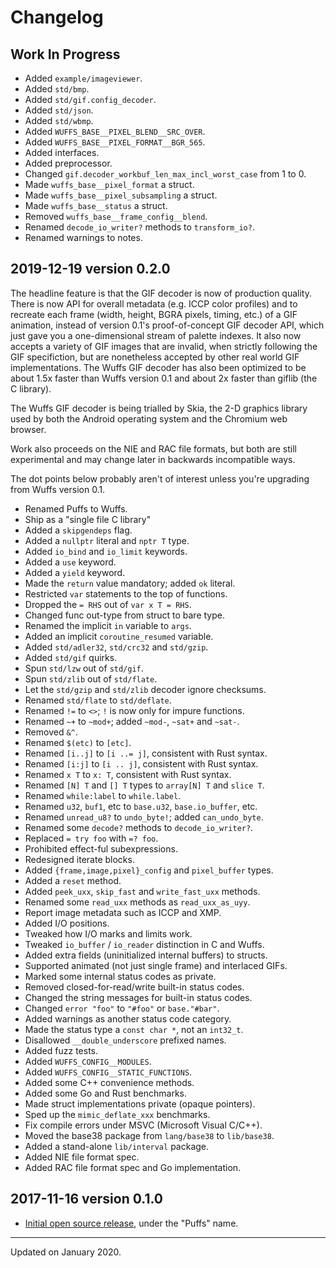 # Changelog


## Work In Progress

- Added `example/imageviewer`.
- Added `std/bmp`.
- Added `std/gif.config_decoder`.
- Added `std/json`.
- Added `std/wbmp`.
- Added `WUFFS_BASE__PIXEL_BLEND__SRC_OVER`.
- Added `WUFFS_BASE__PIXEL_FORMAT__BGR_565`.
- Added interfaces.
- Added preprocessor.
- Changed `gif.decoder_workbuf_len_max_incl_worst_case` from 1 to 0.
- Made `wuffs_base__pixel_format` a struct.
- Made `wuffs_base__pixel_subsampling` a struct.
- Made `wuffs_base__status` a struct.
- Removed `wuffs_base__frame_config__blend`.
- Renamed `decode_io_writer?` methods to `transform_io?`.
- Renamed warnings to notes.


## 2019-12-19 version 0.2.0

The headline feature is that the GIF decoder is now of production quality.
There is now API for overall metadata (e.g. ICCP color profiles) and to
recreate each frame (width, height, BGRA pixels, timing, etc.) of a GIF
animation, instead of version 0.1's proof-of-concept GIF decoder API, which
just gave you a one-dimensional stream of palette indexes. It also now accepts
a variety of GIF images that are invalid, when strictly following the GIF
specifiction, but are nonetheless accepted by other real world GIF
implementations. The Wuffs GIF decoder has also been optimized to be about 1.5x
faster than Wuffs version 0.1 and about 2x faster than giflib (the C library).

The Wuffs GIF decoder is being trialled by Skia, the 2-D graphics library used
by both the Android operating system and the Chromium web browser.

Work also proceeds on the NIE and RAC file formats, but both are still
experimental and may change later in backwards incompatible ways.

The dot points below probably aren't of interest unless you're upgrading from
Wuffs version 0.1.

- Renamed Puffs to Wuffs.
- Ship as a "single file C library"
- Added a `skipgendeps` flag.
- Added a `nullptr` literal and `nptr T` type.
- Added `io_bind` and `io_limit` keywords.
- Added a `use` keyword.
- Added a `yield` keyword.
- Made the `return` value mandatory; added `ok` literal.
- Restricted `var` statements to the top of functions.
- Dropped the `= RHS` out of `var x T = RHS`.
- Changed func out-type from struct to bare type.
- Renamed the implicit `in` variable to `args`.
- Added an implicit `coroutine_resumed` variable.
- Added `std/adler32`, `std/crc32` and `std/gzip`.
- Added `std/gif` quirks.
- Spun `std/lzw` out of `std/gif`.
- Spun `std/zlib` out of `std/flate`.
- Let the `std/gzip` and `std/zlib` decoder ignore checksums.
- Renamed `std/flate` to `std/deflate`.
- Renamed `!=` to `<>`; `!` is now only for impure functions.
- Renamed `~+` to `~mod+`; added `~mod-`, `~sat+` and `~sat-`.
- Removed `&^`.
- Renamed `$(etc)` to `[etc]`.
- Renamed `[i..j]` to `[i ..= j]`, consistent with Rust syntax.
- Renamed `[i:j]` to `[i .. j]`, consistent with Rust syntax.
- Renamed `x T` to `x: T`, consistent with Rust syntax.
- Renamed `[N] T` and `[] T` types to `array[N] T` and `slice T`.
- Renamed `while:label` to `while.label`.
- Renamed `u32`, `buf1`, etc to `base.u32`, `base.io_buffer`, etc.
- Renamed `unread_u8?` to `undo_byte!`; added `can_undo_byte`.
- Renamed some `decode?` methods to `decode_io_writer?`.
- Replaced `= try foo` with `=? foo`.
- Prohibited effect-ful subexpressions.
- Redesigned iterate blocks.
- Added `{frame,image,pixel}_config` and `pixel_buffer` types.
- Added a `reset` method.
- Added `peek_uxx`, `skip_fast` and `write_fast_uxx` methods.
- Renamed some `read_uxx` methods as `read_uxx_as_uyy`.
- Report image metadata such as ICCP and XMP.
- Added I/O positions.
- Tweaked how I/O marks and limits work.
- Tweaked `io_buffer` / `io_reader` distinction in C and Wuffs.
- Added extra fields (uninitialized internal buffers) to structs.
- Supported animated (not just single frame) and interlaced GIFs.
- Marked some internal status codes as private.
- Removed closed-for-read/write built-in status codes.
- Changed the string messages for built-in status codes.
- Changed `error "foo"` to `"#foo"` or `base."#bar"`.
- Added warnings as another status code category.
- Made the status type a `const char *`, not an `int32_t`.
- Disallowed `__double_underscore` prefixed names.
- Added fuzz tests.
- Added `WUFFS_CONFIG__MODULES`.
- Added `WUFFS_CONFIG__STATIC_FUNCTIONS`.
- Added some C++ convenience methods.
- Added some Go and Rust benchmarks.
- Made struct implementations private (opaque pointers).
- Sped up the `mimic_deflate_xxx` benchmarks.
- Fix compile errors under MSVC (Microsoft Visual C/C++).
- Moved the base38 package from `lang/base38` to `lib/base38`.
- Added a stand-alone `lib/interval` package.
- Added NIE file format spec.
- Added RAC file format spec and Go implementation.


## 2017-11-16 version 0.1.0

- [Initial open source
  release](https://groups.google.com/d/topic/puffslang/2z61mNTAMns/discussion),
  under the "Puffs" name.


---

Updated on January 2020.
